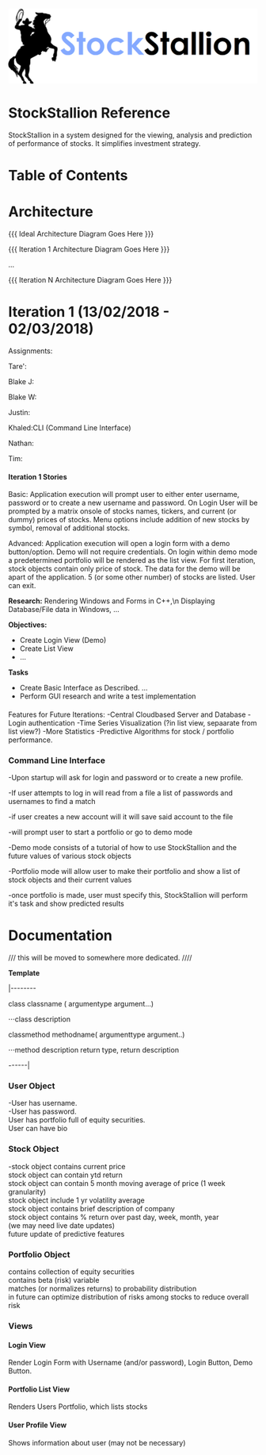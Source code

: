 ![stock_stallion_logo](https://github.com/CodeApprenticeRai/StockStallion/blob/master/logos/ss_logo_idea_1-2.png?raw=true)

# StockStallion Reference

StockStallion in a system designed for the viewing, analysis and prediction of performance of stocks. It simplifies investment strategy. 

# Table of Contents

# Architecture

{{{ Ideal Architecture Diagram Goes Here }}}

{{{ Iteration 1 Architecture Diagram Goes Here }}}  

...

{{{ Iteration N Architecture Diagram Goes Here }}}


# Iteration 1 (13/02/2018 - 02/03/2018)

Assignments: 

Tare':

Blake J: 

Blake W:

Justin:

Khaled:CLI (Command Line Interface)

Nathan: 

Tim: 

#### Iteration 1 Stories 
Basic: Application execution will prompt user to either enter username, password or to create a new username and password. On Login User will be prompted by a matrix onsole of stocks names, tickers, and current (or dummy) prices of stocks. Menu options include addition of new stocks by symbol, removal of additional stocks.  

Advanced: Application execution will open a login form with a demo button/option. Demo will not require credentials. On login within demo mode a predetermined portfolio will be rendered as the list view. For first iteration, stock objects contain only price of stock. The data for the demo will be apart of the application. 5 (or some other number) of stocks are listed. User can exit. 

**Research:** 
Rendering Windows and Forms in C++,\n
Displaying Database/File data in Windows, 
...

**Objectives:**
- Create Login View (Demo) 
- Create List View
- ...

**Tasks**
- Create Basic Interface as Described. ...
- Perform GUI research and write a test implementation



#### 

Features for Future Iterations: 
-Central Cloudbased Server and Database
-Login authentication
-Time Series Visualization (?in list view, sepaarate from list view?)
-More Statistics
-Predictive Algorithms for stock / portfolio performance. 



### Command Line Interface
-Upon startup will ask for login and password or to create a new profile.

-If user attempts to log in will read from a file a list of passwords and usernames to find a match

-if user creates a new account will it will save said account to the file

-will prompt user to start a portfolio or go to demo mode

-Demo mode consists of a tutorial of how to use StockStallion and the future values of various stock objects

-Portfolio mode will allow user to make their portfolio and show a list of stock objects and their current values

-once portfolio is made, user must specify this, StockStallion will perform it's task and show predicted results







# Documentation 

/// this will be moved to somewhere more dedicated.  ////

**Template**

|--------

class classname ( argumentype argument...)

⋅⋅⋅class description

classmethod methodname( argumenttype argument..)

⋅⋅⋅method description
return type, return description

------|




### User Object 
-User has username.  
-User has password.   
User has portfolio full of equity securities.  
User can have bio  


### Stock Object
-stock object contains current price  
stock object can contain ytd return  
stock object can contain 5 month moving average of price (1 week granularity)   
stock object include 1 yr volatility average  
stock object contains brief description of company  
stock object contains % return over past day, week, month, year  
(we may need live date updates)  
future update of predictive features  


### Portfolio Object
contains collection of equity securities  
contains beta (risk) variable  
matches (or normalizes returns) to probability distribution  
in future can optimize distribution of risks among stocks to reduce overall risk  

### Views

#### Login View
Render Login Form with Username (and/or password), Login Button, Demo Button. 


#### Portfolio List View 
Renders Users Portfolio, which lists stocks

#### User Profile View
Shows information about user (may not be necessary)

